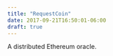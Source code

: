 ```yaml
---
title: "RequestCoin"
date: 2017-09-21T16:50:01-06:00
draft: true
---
```

A distributed Ethereum oracle.
